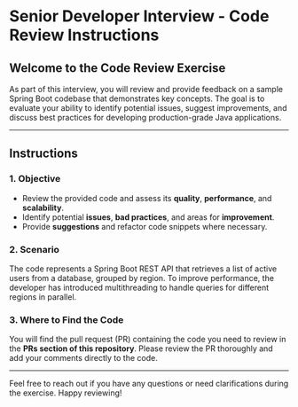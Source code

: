 
# Senior Developer Interview - Code Review Instructions

## Welcome to the Code Review Exercise

As part of this interview, you will review and provide feedback on a sample Spring Boot codebase that demonstrates key concepts. The goal is to evaluate your ability to identify potential issues, suggest improvements, and discuss best practices for developing production-grade Java applications.

---

## **Instructions**

### 1. Objective
- Review the provided code and assess its **quality**, **performance**, and **scalability**.
- Identify potential **issues**, **bad practices**, and areas for **improvement**.
- Provide **suggestions** and refactor code snippets where necessary.

### 2. Scenario
The code represents a Spring Boot REST API that retrieves a list of active users from a database, grouped by region. To improve performance, the developer has introduced multithreading to handle queries for different regions in parallel.

### 3. Where to Find the Code
You will find the pull request (PR) containing the code you need to review in the **PRs section of this repository**. Please review the PR thoroughly and add your comments directly to the code.

---

Feel free to reach out if you have any questions or need clarifications during the exercise. Happy reviewing!